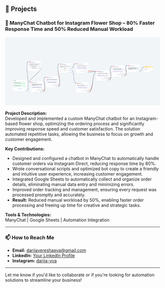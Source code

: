 ## 🌟 Projects  

### 📌 ManyChat Chatbot for Instagram Flower Shop – 80% Faster Response Time and 50% Reduced Manual Workload  

![Скріншот ChatBot for Flower Shop](https://raw.githubusercontent.com/dariia-vva/screenshots/main/IMG_0476.jpeg)

**Project Description:**  
Developed and implemented a custom ManyChat chatbot for an Instagram-based flower shop, optimizing the ordering process and significantly improving response speed and customer satisfaction. The solution automated repetitive tasks, allowing the business to focus on growth and customer engagement.  

**Key Contributions:**  
- Designed and configured a chatbot in ManyChat to automatically handle customer orders via Instagram Direct, reducing response time by 80%.  
- Wrote conversational scripts and optimized bot copy to create a friendly and intuitive user experience, increasing customer engagement.  
- Integrated Google Sheets to automatically collect and organize order details, eliminating manual data entry and minimizing errors.  
- Improved order tracking and management, ensuring every request was processed promptly and accurately.  
- **Result:** Reduced manual workload by 50%, enabling faster order processing and freeing up time for creative and strategic tasks.  

**Tools & Technologies:**  
ManyChat | Google Sheets | Automation Integration  

---

### 📫 How to Reach Me  
- **Email:** dariiavereshaeva@gmail.com  
- **LinkedIn:** [Your LinkedIn Profile](https://www.linkedin.com/in/%D0%B4%D0%B0%D1%80%D1%96%D1%8F-%D0%B2%D0%B5%D1%80%D0%B5%D1%89%D0%B0%D1%94%D0%B2%D0%B0-496464330?utm_source=share&utm_campaign=share_via&utm_content=profile&utm_medium=ios_app)  
- **Instagram:** [dariia-vva](https://www.instagram.com/dariia.v.va?igsh=MThxNDBraDFhaGZsOQ%3D%3D&utm_source=qr)  

---

Let me know if you'd like to collaborate or if you're looking for automation solutions to streamline your business!
